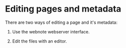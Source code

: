 Editing pages and metadata
==========================

There are two ways of editing a page and it's metadata:

1.  Use the webnote webserver interface.

2.  Edit the files with an editor.